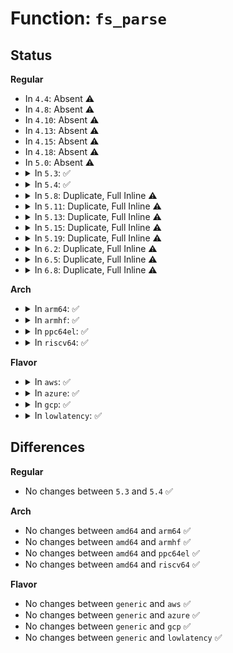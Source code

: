 # Function: <code>fs_parse</code>

## Status
<b>Regular</b>
<ul>
<li>
In <code>4.4</code>: Absent ⚠️
</li>
<li>
In <code>4.8</code>: Absent ⚠️
</li>
<li>
In <code>4.10</code>: Absent ⚠️
</li>
<li>
In <code>4.13</code>: Absent ⚠️
</li>
<li>
In <code>4.15</code>: Absent ⚠️
</li>
<li>
In <code>4.18</code>: Absent ⚠️
</li>
<li>
In <code>5.0</code>: Absent ⚠️
</li>
<li>
<details>
<summary>In <code>5.3</code>: ✅</summary>

```c
int fs_parse(struct fs_context *fc, const struct fs_parameter_description *desc, struct fs_parameter *param, struct fs_parse_result *result);
```

**Collision:** Unique Global

**Inline:** No

**Transformation:** False

**Instances:**

```
In fs/fs_parser.c (ffffffff8130b0b0)
Location: fs/fs_parser.c:79
Inline: False
Direct callers:
  - arch/x86/kernel/cpu/resctrl/rdtgroup.c:rdt_parse_param
  - kernel/cgroup/cgroup.c:cgroup2_parse_param
  - kernel/cgroup/cgroup-v1.c:cgroup1_parse_param
  - fs/proc/root.c:proc_parse_param
  - fs/hugetlbfs/inode.c:hugetlbfs_parse_param
  - security/selinux/hooks.c:selinux_fs_context_parse_param
  - security/smack/smack_lsm.c:smack_fs_context_parse_param
```
**Symbols:**

```
ffffffff8130b0b0-ffffffff8130b412: fs_parse (STB_GLOBAL)
```
</details>
</li>
<li>
<details>
<summary>In <code>5.4</code>: ✅</summary>

```c
int fs_parse(struct fs_context *fc, const struct fs_parameter_description *desc, struct fs_parameter *param, struct fs_parse_result *result);
```

**Collision:** Unique Global

**Inline:** No

**Transformation:** False

**Instances:**

```
In fs/fs_parser.c (ffffffff8131e080)
Location: fs/fs_parser.c:79
Inline: False
Direct callers:
  - arch/x86/kernel/cpu/resctrl/rdtgroup.c:rdt_parse_param
  - kernel/cgroup/cgroup.c:cgroup2_parse_param
  - kernel/cgroup/cgroup-v1.c:cgroup1_parse_param
  - kernel/bpf/inode.c:bpf_parse_param
  - mm/shmem.c:shmem_parse_one
  - fs/proc/root.c:proc_parse_param
  - fs/ramfs/inode.c:ramfs_parse_param
  - fs/hugetlbfs/inode.c:hugetlbfs_parse_param
  - fs/fuse/inode.c:fuse_parse_param
  - security/selinux/hooks.c:selinux_fs_context_parse_param
  - security/smack/smack_lsm.c:smack_fs_context_parse_param
```
**Symbols:**

```
ffffffff8131e080-ffffffff8131e419: fs_parse (STB_GLOBAL)
```
</details>
</li>
<li>
<details>
<summary>In <code>5.8</code>: Duplicate, Full Inline ⚠️</summary>

**Collision:** Static Duplication

**Inline:** Full

**Transformation:** False

**Instances:**

```
In arch/x86/kernel/cpu/resctrl/rdtgroup.c (ffffffff8105fa53)
Location: include/linux/fs_parser.h:68
Inline: True
Inline callers:
  - arch/x86/kernel/cpu/resctrl/rdtgroup.c:rdt_parse_param
```
```
In kernel/cgroup/cgroup.c (ffffffff8116ec83)
Location: include/linux/fs_parser.h:68
Inline: True
Inline callers:
  - kernel/cgroup/cgroup.c:cgroup2_parse_param
```
```
In kernel/cgroup/cgroup-v1.c (ffffffff8117adf1)
Location: include/linux/fs_parser.h:68
Inline: True
Inline callers:
  - kernel/cgroup/cgroup-v1.c:cgroup1_parse_param
```
```
In kernel/bpf/inode.c (ffffffff81213f13)
Location: include/linux/fs_parser.h:68
Inline: True
Inline callers:
  - kernel/bpf/inode.c:bpf_parse_param
```
```
In mm/shmem.c (ffffffff8126b5ed)
Location: include/linux/fs_parser.h:68
Inline: True
Inline callers:
  - mm/shmem.c:shmem_parse_one
```
```
In fs/proc/root.c (ffffffff813ba2a1)
Location: include/linux/fs_parser.h:68
Inline: True
Inline callers:
  - fs/proc/root.c:proc_parse_param
```
```
In fs/ramfs/inode.c (ffffffff8144faf3)
Location: include/linux/fs_parser.h:68
Inline: True
Inline callers:
  - fs/ramfs/inode.c:ramfs_parse_param
```
```
In fs/hugetlbfs/inode.c (ffffffff8145055d)
Location: include/linux/fs_parser.h:68
Inline: True
Inline callers:
  - fs/hugetlbfs/inode.c:hugetlbfs_parse_param
```
```
In fs/fuse/inode.c (ffffffff8147ca8e)
Location: include/linux/fs_parser.h:68
Inline: True
Inline callers:
  - fs/fuse/inode.c:fuse_parse_param
```
```
In security/selinux/hooks.c (ffffffff814b2017)
Location: include/linux/fs_parser.h:68
Inline: True
Inline callers:
  - security/selinux/hooks.c:selinux_fs_context_parse_param
```
```
In security/smack/smack_lsm.c (ffffffff814d3637)
Location: include/linux/fs_parser.h:68
Inline: True
Inline callers:
  - security/smack/smack_lsm.c:smack_fs_context_parse_param
```
</details>
</li>
<li>
<details>
<summary>In <code>5.11</code>: Duplicate, Full Inline ⚠️</summary>

**Collision:** Static Duplication

**Inline:** Full

**Transformation:** False

**Instances:**

```
In arch/x86/kernel/cpu/resctrl/rdtgroup.c (ffffffff8105de43)
Location: include/linux/fs_parser.h:68
Inline: True
Inline callers:
  - arch/x86/kernel/cpu/resctrl/rdtgroup.c:rdt_parse_param
```
```
In kernel/cgroup/cgroup.c (ffffffff8116b6b3)
Location: include/linux/fs_parser.h:68
Inline: True
Inline callers:
  - kernel/cgroup/cgroup.c:cgroup2_parse_param
```
```
In kernel/cgroup/cgroup-v1.c (ffffffff81177c21)
Location: include/linux/fs_parser.h:68
Inline: True
Inline callers:
  - kernel/cgroup/cgroup-v1.c:cgroup1_parse_param
```
```
In kernel/bpf/inode.c (ffffffff81215753)
Location: include/linux/fs_parser.h:68
Inline: True
Inline callers:
  - kernel/bpf/inode.c:bpf_parse_param
```
```
In mm/shmem.c (ffffffff81275f8d)
Location: include/linux/fs_parser.h:68
Inline: True
Inline callers:
  - mm/shmem.c:shmem_parse_one
```
```
In fs/proc/root.c (ffffffff813cbda1)
Location: include/linux/fs_parser.h:68
Inline: True
Inline callers:
  - fs/proc/root.c:proc_parse_param
```
```
In fs/ramfs/inode.c (ffffffff8146c003)
Location: include/linux/fs_parser.h:68
Inline: True
Inline callers:
  - fs/ramfs/inode.c:ramfs_parse_param
```
```
In fs/hugetlbfs/inode.c (ffffffff8146ca6d)
Location: include/linux/fs_parser.h:68
Inline: True
Inline callers:
  - fs/hugetlbfs/inode.c:hugetlbfs_parse_param
```
```
In fs/fuse/inode.c (ffffffff81497bee)
Location: include/linux/fs_parser.h:68
Inline: True
Inline callers:
  - fs/fuse/inode.c:fuse_parse_param
```
```
In security/selinux/hooks.c (ffffffff814cf397)
Location: include/linux/fs_parser.h:68
Inline: True
Inline callers:
  - security/selinux/hooks.c:selinux_fs_context_parse_param
```
```
In security/smack/smack_lsm.c (ffffffff814f07f7)
Location: include/linux/fs_parser.h:68
Inline: True
Inline callers:
  - security/smack/smack_lsm.c:smack_fs_context_parse_param
```
</details>
</li>
<li>
<details>
<summary>In <code>5.13</code>: Duplicate, Full Inline ⚠️</summary>

**Collision:** Static Duplication

**Inline:** Full

**Transformation:** False

**Instances:**

```
In arch/x86/kernel/cpu/resctrl/rdtgroup.c (ffffffff8105e663)
Location: include/linux/fs_parser.h:68
Inline: True
Inline callers:
  - arch/x86/kernel/cpu/resctrl/rdtgroup.c:rdt_parse_param
```
```
In kernel/cgroup/cgroup.c (ffffffff8116c233)
Location: include/linux/fs_parser.h:68
Inline: True
Inline callers:
  - kernel/cgroup/cgroup.c:cgroup2_parse_param
```
```
In kernel/cgroup/cgroup-v1.c (ffffffff81178781)
Location: include/linux/fs_parser.h:68
Inline: True
Inline callers:
  - kernel/cgroup/cgroup-v1.c:cgroup1_parse_param
```
```
In kernel/bpf/inode.c (ffffffff81218343)
Location: include/linux/fs_parser.h:68
Inline: True
Inline callers:
  - kernel/bpf/inode.c:bpf_parse_param
```
```
In mm/shmem.c (ffffffff8127b39d)
Location: include/linux/fs_parser.h:68
Inline: True
Inline callers:
  - mm/shmem.c:shmem_parse_one
```
```
In fs/proc/root.c (ffffffff813d2d91)
Location: include/linux/fs_parser.h:68
Inline: True
Inline callers:
  - fs/proc/root.c:proc_parse_param
```
```
In fs/ramfs/inode.c (ffffffff81471683)
Location: include/linux/fs_parser.h:68
Inline: True
Inline callers:
  - fs/ramfs/inode.c:ramfs_parse_param
```
```
In fs/hugetlbfs/inode.c (ffffffff81471e3d)
Location: include/linux/fs_parser.h:68
Inline: True
Inline callers:
  - fs/hugetlbfs/inode.c:hugetlbfs_parse_param
```
```
In fs/fuse/inode.c (ffffffff8149ce21)
Location: include/linux/fs_parser.h:68
Inline: True
Inline callers:
  - fs/fuse/inode.c:fuse_parse_param
```
```
In security/selinux/hooks.c (ffffffff814d5ad7)
Location: include/linux/fs_parser.h:68
Inline: True
Inline callers:
  - security/selinux/hooks.c:selinux_fs_context_parse_param
```
```
In security/smack/smack_lsm.c (ffffffff814f7777)
Location: include/linux/fs_parser.h:68
Inline: True
Inline callers:
  - security/smack/smack_lsm.c:smack_fs_context_parse_param
```
</details>
</li>
<li>
<details>
<summary>In <code>5.15</code>: Duplicate, Full Inline ⚠️</summary>

**Collision:** Static Duplication

**Inline:** Full

**Transformation:** False

**Instances:**

```
In arch/x86/kernel/cpu/resctrl/rdtgroup.c (ffffffff81067de3)
Location: include/linux/fs_parser.h:68
Inline: True
Inline callers:
  - arch/x86/kernel/cpu/resctrl/rdtgroup.c:rdt_parse_param
```
```
In kernel/cgroup/cgroup.c (ffffffff81191e93)
Location: include/linux/fs_parser.h:68
Inline: True
Inline callers:
  - kernel/cgroup/cgroup.c:cgroup2_parse_param
```
```
In kernel/cgroup/cgroup-v1.c (ffffffff811a00e1)
Location: include/linux/fs_parser.h:68
Inline: True
Inline callers:
  - kernel/cgroup/cgroup-v1.c:cgroup1_parse_param
```
```
In kernel/bpf/inode.c (ffffffff8124ea8d)
Location: include/linux/fs_parser.h:68
Inline: True
```
```
In mm/shmem.c (ffffffff812b924d)
Location: include/linux/fs_parser.h:68
Inline: True
Inline callers:
  - mm/shmem.c:shmem_parse_one
```
```
In fs/proc/root.c (ffffffff814242e1)
Location: include/linux/fs_parser.h:68
Inline: True
Inline callers:
  - fs/proc/root.c:proc_parse_param
```
```
In fs/squashfs/super.c (ffffffff814c5243)
Location: include/linux/fs_parser.h:68
Inline: True
Inline callers:
  - fs/squashfs/super.c:squashfs_parse_param
```
```
In fs/ramfs/inode.c (ffffffff814c8113)
Location: include/linux/fs_parser.h:68
Inline: True
Inline callers:
  - fs/ramfs/inode.c:ramfs_parse_param
```
```
In fs/hugetlbfs/inode.c (ffffffff814c87cd)
Location: include/linux/fs_parser.h:68
Inline: True
Inline callers:
  - fs/hugetlbfs/inode.c:hugetlbfs_parse_param
```
```
In fs/fuse/inode.c (ffffffff814f4881)
Location: include/linux/fs_parser.h:68
Inline: True
Inline callers:
  - fs/fuse/inode.c:fuse_parse_param
```
```
In security/selinux/hooks.c (ffffffff8152e617)
Location: include/linux/fs_parser.h:68
Inline: True
Inline callers:
  - security/selinux/hooks.c:selinux_fs_context_parse_param
```
```
In security/smack/smack_lsm.c (ffffffff81552317)
Location: include/linux/fs_parser.h:68
Inline: True
Inline callers:
  - security/smack/smack_lsm.c:smack_fs_context_parse_param
```
</details>
</li>
<li>
<details>
<summary>In <code>5.19</code>: Duplicate, Full Inline ⚠️</summary>

**Collision:** Static Duplication

**Inline:** Full

**Transformation:** False

**Instances:**

```
In arch/x86/kernel/cpu/resctrl/rdtgroup.c (ffffffff81074c53)
Location: include/linux/fs_parser.h:68
Inline: True
Inline callers:
  - arch/x86/kernel/cpu/resctrl/rdtgroup.c:rdt_parse_param
```
```
In kernel/cgroup/cgroup.c (ffffffff811c18a3)
Location: include/linux/fs_parser.h:68
Inline: True
Inline callers:
  - kernel/cgroup/cgroup.c:cgroup2_parse_param
```
```
In kernel/cgroup/cgroup-v1.c (ffffffff811d0821)
Location: include/linux/fs_parser.h:68
Inline: True
Inline callers:
  - kernel/cgroup/cgroup-v1.c:cgroup1_parse_param
```
```
In kernel/bpf/inode.c (ffffffff812959ed)
Location: include/linux/fs_parser.h:68
Inline: True
Inline callers:
  - kernel/bpf/inode.c:bpf_parse_param
```
```
In mm/shmem.c (ffffffff81315115)
Location: include/linux/fs_parser.h:68
Inline: True
Inline callers:
  - mm/shmem.c:shmem_parse_one
```
```
In fs/proc/root.c (ffffffff8149ce91)
Location: include/linux/fs_parser.h:68
Inline: True
Inline callers:
  - fs/proc/root.c:proc_parse_param
```
```
In fs/ext4/super.c (ffffffff815282df)
Location: include/linux/fs_parser.h:68
Inline: True
Inline callers:
  - fs/ext4/super.c:ext4_parse_param
```
```
In fs/squashfs/super.c (ffffffff815500b3)
Location: include/linux/fs_parser.h:68
Inline: True
Inline callers:
  - fs/squashfs/super.c:squashfs_parse_param
```
```
In fs/ramfs/inode.c (ffffffff8155360d)
Location: include/linux/fs_parser.h:68
Inline: True
Inline callers:
  - fs/ramfs/inode.c:ramfs_parse_param
```
```
In fs/hugetlbfs/inode.c (ffffffff81553e45)
Location: include/linux/fs_parser.h:68
Inline: True
Inline callers:
  - fs/hugetlbfs/inode.c:hugetlbfs_parse_param
```
```
In fs/fuse/inode.c (ffffffff8158448d)
Location: include/linux/fs_parser.h:68
Inline: True
Inline callers:
  - fs/fuse/inode.c:fuse_parse_param
```
```
In security/selinux/hooks.c (ffffffff815c77d7)
Location: include/linux/fs_parser.h:68
Inline: True
Inline callers:
  - security/selinux/hooks.c:selinux_fs_context_parse_param
```
```
In security/smack/smack_lsm.c (ffffffff815ebd67)
Location: include/linux/fs_parser.h:68
Inline: True
Inline callers:
  - security/smack/smack_lsm.c:smack_fs_context_parse_param
```
</details>
</li>
<li>
<details>
<summary>In <code>6.2</code>: Duplicate, Full Inline ⚠️</summary>

**Collision:** Static Duplication

**Inline:** Full

**Transformation:** False

**Instances:**

```
In arch/x86/kernel/cpu/resctrl/rdtgroup.c (ffffffff81086e25)
Location: include/linux/fs_parser.h:68
Inline: True
Inline callers:
  - arch/x86/kernel/cpu/resctrl/rdtgroup.c:rdt_parse_param
```
```
In kernel/cgroup/cgroup.c (ffffffff81203e93)
Location: include/linux/fs_parser.h:68
Inline: True
Inline callers:
  - kernel/cgroup/cgroup.c:cgroup2_parse_param
```
```
In kernel/cgroup/cgroup-v1.c (ffffffff81214311)
Location: include/linux/fs_parser.h:68
Inline: True
Inline callers:
  - kernel/cgroup/cgroup-v1.c:cgroup1_parse_param
```
```
In kernel/bpf/inode.c (ffffffff812f07cd)
Location: include/linux/fs_parser.h:68
Inline: True
Inline callers:
  - kernel/bpf/inode.c:bpf_parse_param
```
```
In mm/shmem.c (ffffffff81388ff5)
Location: include/linux/fs_parser.h:68
Inline: True
Inline callers:
  - mm/shmem.c:shmem_parse_one
```
```
In fs/proc/root.c (ffffffff815318f1)
Location: include/linux/fs_parser.h:68
Inline: True
Inline callers:
  - fs/proc/root.c:proc_parse_param
```
```
In fs/ext4/super.c (ffffffff815c63fd)
Location: include/linux/fs_parser.h:68
Inline: True
Inline callers:
  - fs/ext4/super.c:ext4_parse_param
```
```
In fs/squashfs/super.c (ffffffff815f0c58)
Location: include/linux/fs_parser.h:68
Inline: True
Inline callers:
  - fs/squashfs/super.c:squashfs_parse_param
```
```
In fs/ramfs/inode.c (ffffffff815f4dbd)
Location: include/linux/fs_parser.h:68
Inline: True
Inline callers:
  - fs/ramfs/inode.c:ramfs_parse_param
```
```
In fs/hugetlbfs/inode.c (ffffffff815f5695)
Location: include/linux/fs_parser.h:68
Inline: True
Inline callers:
  - fs/hugetlbfs/inode.c:hugetlbfs_parse_param
```
```
In fs/fuse/inode.c (ffffffff8162a56d)
Location: include/linux/fs_parser.h:68
Inline: True
Inline callers:
  - fs/fuse/inode.c:fuse_parse_param
```
```
In security/selinux/hooks.c (ffffffff81674677)
Location: include/linux/fs_parser.h:68
Inline: True
Inline callers:
  - security/selinux/hooks.c:selinux_fs_context_parse_param
```
```
In security/smack/smack_lsm.c (ffffffff8169b9b7)
Location: include/linux/fs_parser.h:68
Inline: True
Inline callers:
  - security/smack/smack_lsm.c:smack_fs_context_parse_param
```
</details>
</li>
<li>
<details>
<summary>In <code>6.5</code>: Duplicate, Full Inline ⚠️</summary>

**Collision:** Static Duplication

**Inline:** Full

**Transformation:** False

**Instances:**

```
In arch/x86/kernel/cpu/resctrl/rdtgroup.c (ffffffff810898d5)
Location: include/linux/fs_parser.h:68
Inline: True
Inline callers:
  - arch/x86/kernel/cpu/resctrl/rdtgroup.c:rdt_parse_param
```
```
In kernel/cgroup/cgroup.c (ffffffff812193f3)
Location: include/linux/fs_parser.h:68
Inline: True
Inline callers:
  - kernel/cgroup/cgroup.c:cgroup2_parse_param
```
```
In kernel/cgroup/cgroup-v1.c (ffffffff81229c21)
Location: include/linux/fs_parser.h:68
Inline: True
Inline callers:
  - kernel/cgroup/cgroup-v1.c:cgroup1_parse_param
```
```
In kernel/bpf/inode.c (ffffffff8131d1ed)
Location: include/linux/fs_parser.h:68
Inline: True
Inline callers:
  - kernel/bpf/inode.c:bpf_parse_param
```
```
In mm/shmem.c (ffffffff813bb227)
Location: include/linux/fs_parser.h:68
Inline: True
Inline callers:
  - mm/shmem.c:shmem_parse_one
```
```
In fs/proc/root.c (ffffffff81569ac1)
Location: include/linux/fs_parser.h:68
Inline: True
Inline callers:
  - fs/proc/root.c:proc_parse_param
```
```
In fs/ext4/super.c (ffffffff815fe18f)
Location: include/linux/fs_parser.h:68
Inline: True
Inline callers:
  - fs/ext4/super.c:ext4_parse_param
```
```
In fs/squashfs/super.c (ffffffff81628cb8)
Location: include/linux/fs_parser.h:68
Inline: True
Inline callers:
  - fs/squashfs/super.c:squashfs_parse_param
```
```
In fs/ramfs/inode.c (ffffffff8162ce3d)
Location: include/linux/fs_parser.h:68
Inline: True
Inline callers:
  - fs/ramfs/inode.c:ramfs_parse_param
```
```
In fs/hugetlbfs/inode.c (ffffffff8162d715)
Location: include/linux/fs_parser.h:68
Inline: True
Inline callers:
  - fs/hugetlbfs/inode.c:hugetlbfs_parse_param
```
```
In fs/fuse/inode.c (ffffffff8166277d)
Location: include/linux/fs_parser.h:68
Inline: True
Inline callers:
  - fs/fuse/inode.c:fuse_parse_param
```
```
In security/selinux/hooks.c (ffffffff816acce7)
Location: include/linux/fs_parser.h:68
Inline: True
Inline callers:
  - security/selinux/hooks.c:selinux_fs_context_parse_param
```
```
In security/smack/smack_lsm.c (ffffffff816d4217)
Location: include/linux/fs_parser.h:68
Inline: True
Inline callers:
  - security/smack/smack_lsm.c:smack_fs_context_parse_param
```
</details>
</li>
<li>
<details>
<summary>In <code>6.8</code>: Duplicate, Full Inline ⚠️</summary>

**Collision:** Static Duplication

**Inline:** Full

**Transformation:** False

**Instances:**

```
In arch/x86/kernel/cpu/resctrl/rdtgroup.c (ffffffff8108e565)
Location: include/linux/fs_parser.h:68
Inline: True
Inline callers:
  - arch/x86/kernel/cpu/resctrl/rdtgroup.c:rdt_parse_param
```
```
In kernel/cgroup/cgroup.c (ffffffff81230f03)
Location: include/linux/fs_parser.h:68
Inline: True
Inline callers:
  - kernel/cgroup/cgroup.c:cgroup2_parse_param
```
```
In kernel/cgroup/cgroup-v1.c (ffffffff81241ac1)
Location: include/linux/fs_parser.h:68
Inline: True
Inline callers:
  - kernel/cgroup/cgroup-v1.c:cgroup1_parse_param
```
```
In kernel/bpf/inode.c (ffffffff8133f48f)
Location: include/linux/fs_parser.h:68
Inline: True
Inline callers:
  - kernel/bpf/inode.c:bpf_parse_param
```
```
In mm/shmem.c (ffffffff813e5b27)
Location: include/linux/fs_parser.h:68
Inline: True
Inline callers:
  - mm/shmem.c:shmem_parse_one
```
```
In fs/proc/root.c (ffffffff815a20a1)
Location: include/linux/fs_parser.h:68
Inline: True
Inline callers:
  - fs/proc/root.c:proc_parse_param
```
```
In fs/ext4/super.c (ffffffff81636bcf)
Location: include/linux/fs_parser.h:68
Inline: True
Inline callers:
  - fs/ext4/super.c:ext4_parse_param
```
```
In fs/squashfs/super.c (ffffffff81661ea8)
Location: include/linux/fs_parser.h:68
Inline: True
Inline callers:
  - fs/squashfs/super.c:squashfs_parse_param
```
```
In fs/ramfs/inode.c (ffffffff8166632d)
Location: include/linux/fs_parser.h:68
Inline: True
Inline callers:
  - fs/ramfs/inode.c:ramfs_parse_param
```
```
In fs/hugetlbfs/inode.c (ffffffff81666bf5)
Location: include/linux/fs_parser.h:68
Inline: True
Inline callers:
  - fs/hugetlbfs/inode.c:hugetlbfs_parse_param
```
```
In fs/fuse/inode.c (ffffffff8169c57d)
Location: include/linux/fs_parser.h:68
Inline: True
Inline callers:
  - fs/fuse/inode.c:fuse_parse_param
```
```
In fs/efivarfs/super.c (ffffffff816aedd3)
Location: include/linux/fs_parser.h:68
Inline: True
Inline callers:
  - fs/efivarfs/super.c:efivarfs_parse_param
```
```
In security/selinux/hooks.c (ffffffff816ea0d7)
Location: include/linux/fs_parser.h:68
Inline: True
Inline callers:
  - security/selinux/hooks.c:selinux_fs_context_parse_param
```
```
In security/smack/smack_lsm.c (ffffffff81710327)
Location: include/linux/fs_parser.h:68
Inline: True
Inline callers:
  - security/smack/smack_lsm.c:smack_fs_context_parse_param
```
</details>
</li>
</ul>
<b>Arch</b>
<ul>
<li>
<details>
<summary>In <code>arm64</code>: ✅</summary>

```c
int fs_parse(struct fs_context *fc, const struct fs_parameter_description *desc, struct fs_parameter *param, struct fs_parse_result *result);
```

**Collision:** Unique Global

**Inline:** No

**Transformation:** False

**Instances:**

```
In fs/fs_parser.c (ffff8000103d62e8)
Location: fs/fs_parser.c:79
Inline: False
Direct callers:
  - kernel/cgroup/cgroup.c:cgroup2_parse_param
  - kernel/cgroup/cgroup-v1.c:cgroup1_parse_param
  - kernel/bpf/inode.c:bpf_parse_param
  - mm/shmem.c:shmem_parse_one
  - fs/proc/root.c:proc_parse_param
  - fs/ramfs/inode.c:ramfs_parse_param
  - fs/hugetlbfs/inode.c:hugetlbfs_parse_param
  - fs/fuse/inode.c:fuse_parse_param
  - security/selinux/hooks.c:selinux_fs_context_parse_param
  - security/smack/smack_lsm.c:smack_fs_context_parse_param
```
**Symbols:**

```
ffff8000103d62e8-ffff8000103d66c8: fs_parse (STB_GLOBAL)
```
</details>
</li>
<li>
<details>
<summary>In <code>armhf</code>: ✅</summary>

```c
int fs_parse(struct fs_context *fc, const struct fs_parameter_description *desc, struct fs_parameter *param, struct fs_parse_result *result);
```

**Collision:** Unique Global

**Inline:** No

**Transformation:** False

**Instances:**

```
In fs/fs_parser.c (c05afd4c)
Location: fs/fs_parser.c:79
Inline: False
Direct callers:
  - kernel/cgroup/cgroup.c:cgroup2_parse_param
  - kernel/cgroup/cgroup-v1.c:cgroup1_parse_param
  - kernel/bpf/inode.c:bpf_parse_param
  - mm/shmem.c:shmem_parse_one
  - fs/proc/root.c:proc_parse_param
  - fs/ramfs/inode.c:ramfs_parse_param
  - fs/fuse/inode.c:fuse_parse_param
  - security/selinux/hooks.c:selinux_fs_context_parse_param
  - security/smack/smack_lsm.c:smack_fs_context_parse_param
```
**Symbols:**

```
c05afd4c-c05b0134: fs_parse (STB_GLOBAL)
```
</details>
</li>
<li>
<details>
<summary>In <code>ppc64el</code>: ✅</summary>

```c
int fs_parse(struct fs_context *fc, const struct fs_parameter_description *desc, struct fs_parameter *param, struct fs_parse_result *result);
```

**Collision:** Unique Global

**Inline:** No

**Transformation:** False

**Instances:**

```
In fs/fs_parser.c (c0000000004d9e20)
Location: fs/fs_parser.c:79
Inline: False
Direct callers:
  - kernel/cgroup/cgroup.c:cgroup2_parse_param
  - kernel/cgroup/cgroup-v1.c:cgroup1_parse_param
  - kernel/bpf/inode.c:bpf_parse_param
  - mm/shmem.c:shmem_parse_one
  - fs/proc/root.c:proc_parse_param
  - fs/ramfs/inode.c:ramfs_parse_param
  - fs/hugetlbfs/inode.c:hugetlbfs_parse_param
  - fs/fuse/inode.c:fuse_parse_param
  - security/selinux/hooks.c:selinux_fs_context_parse_param
  - security/smack/smack_lsm.c:smack_fs_context_parse_param
```
**Symbols:**

```
c0000000004d9e20-c0000000004da660: fs_parse (STB_GLOBAL)
```
</details>
</li>
<li>
<details>
<summary>In <code>riscv64</code>: ✅</summary>

```c
int fs_parse(struct fs_context *fc, const struct fs_parameter_description *desc, struct fs_parameter *param, struct fs_parse_result *result);
```

**Collision:** Unique Global

**Inline:** No

**Transformation:** False

**Instances:**

```
In fs/fs_parser.c (ffffffe000290024)
Location: fs/fs_parser.c:79
Inline: False
Direct callers:
  - kernel/cgroup/cgroup.c:cgroup2_parse_param
  - kernel/cgroup/cgroup-v1.c:cgroup1_parse_param
  - kernel/bpf/inode.c:bpf_parse_param
  - mm/shmem.c:shmem_parse_one
  - fs/proc/root.c:proc_parse_param
  - fs/ramfs/inode.c:ramfs_parse_param
  - fs/hugetlbfs/inode.c:hugetlbfs_parse_param
  - fs/fuse/inode.c:fuse_parse_param
  - security/selinux/hooks.c:selinux_fs_context_parse_param
  - security/smack/smack_lsm.c:smack_fs_context_parse_param
```
**Symbols:**

```
ffffffe000290024-ffffffe00029034c: fs_parse (STB_GLOBAL)
```
</details>
</li>
</ul>
<b>Flavor</b>
<ul>
<li>
<details>
<summary>In <code>aws</code>: ✅</summary>

```c
int fs_parse(struct fs_context *fc, const struct fs_parameter_description *desc, struct fs_parameter *param, struct fs_parse_result *result);
```

**Collision:** Unique Global

**Inline:** No

**Transformation:** False

**Instances:**

```
In fs/fs_parser.c (ffffffff81316660)
Location: fs/fs_parser.c:79
Inline: False
Direct callers:
  - arch/x86/kernel/cpu/resctrl/rdtgroup.c:rdt_parse_param
  - kernel/cgroup/cgroup.c:cgroup2_parse_param
  - kernel/cgroup/cgroup-v1.c:cgroup1_parse_param
  - kernel/bpf/inode.c:bpf_parse_param
  - mm/shmem.c:shmem_parse_one
  - fs/proc/root.c:proc_parse_param
  - fs/ramfs/inode.c:ramfs_parse_param
  - fs/hugetlbfs/inode.c:hugetlbfs_parse_param
  - fs/fuse/inode.c:fuse_parse_param
  - security/selinux/hooks.c:selinux_fs_context_parse_param
  - security/smack/smack_lsm.c:smack_fs_context_parse_param
```
**Symbols:**

```
ffffffff81316660-ffffffff813169f9: fs_parse (STB_GLOBAL)
```
</details>
</li>
<li>
<details>
<summary>In <code>azure</code>: ✅</summary>

```c
int fs_parse(struct fs_context *fc, const struct fs_parameter_description *desc, struct fs_parameter *param, struct fs_parse_result *result);
```

**Collision:** Unique Global

**Inline:** No

**Transformation:** False

**Instances:**

```
In fs/fs_parser.c (ffffffff81307250)
Location: fs/fs_parser.c:79
Inline: False
Direct callers:
  - arch/x86/kernel/cpu/resctrl/rdtgroup.c:rdt_parse_param
  - kernel/cgroup/cgroup.c:cgroup2_parse_param
  - kernel/cgroup/cgroup-v1.c:cgroup1_parse_param
  - kernel/bpf/inode.c:bpf_parse_param
  - mm/shmem.c:shmem_parse_one
  - fs/proc/root.c:proc_parse_param
  - fs/ramfs/inode.c:ramfs_parse_param
  - fs/hugetlbfs/inode.c:hugetlbfs_parse_param
  - fs/fuse/inode.c:fuse_parse_param
  - security/selinux/hooks.c:selinux_fs_context_parse_param
  - security/smack/smack_lsm.c:smack_fs_context_parse_param
```
**Symbols:**

```
ffffffff81307250-ffffffff813075e9: fs_parse (STB_GLOBAL)
```
</details>
</li>
<li>
<details>
<summary>In <code>gcp</code>: ✅</summary>

```c
int fs_parse(struct fs_context *fc, const struct fs_parameter_description *desc, struct fs_parameter *param, struct fs_parse_result *result);
```

**Collision:** Unique Global

**Inline:** No

**Transformation:** False

**Instances:**

```
In fs/fs_parser.c (ffffffff81314450)
Location: fs/fs_parser.c:79
Inline: False
Direct callers:
  - arch/x86/kernel/cpu/resctrl/rdtgroup.c:rdt_parse_param
  - kernel/cgroup/cgroup.c:cgroup2_parse_param
  - kernel/cgroup/cgroup-v1.c:cgroup1_parse_param
  - kernel/bpf/inode.c:bpf_parse_param
  - mm/shmem.c:shmem_parse_one
  - fs/proc/root.c:proc_parse_param
  - fs/ramfs/inode.c:ramfs_parse_param
  - fs/hugetlbfs/inode.c:hugetlbfs_parse_param
  - fs/fuse/inode.c:fuse_parse_param
  - security/selinux/hooks.c:selinux_fs_context_parse_param
  - security/smack/smack_lsm.c:smack_fs_context_parse_param
```
**Symbols:**

```
ffffffff81314450-ffffffff813147e9: fs_parse (STB_GLOBAL)
```
</details>
</li>
<li>
<details>
<summary>In <code>lowlatency</code>: ✅</summary>

```c
int fs_parse(struct fs_context *fc, const struct fs_parameter_description *desc, struct fs_parameter *param, struct fs_parse_result *result);
```

**Collision:** Unique Global

**Inline:** No

**Transformation:** False

**Instances:**

```
In fs/fs_parser.c (ffffffff81325ca0)
Location: fs/fs_parser.c:79
Inline: False
Direct callers:
  - arch/x86/kernel/cpu/resctrl/rdtgroup.c:rdt_parse_param
  - kernel/cgroup/cgroup.c:cgroup2_parse_param
  - kernel/cgroup/cgroup-v1.c:cgroup1_parse_param
  - kernel/bpf/inode.c:bpf_parse_param
  - mm/shmem.c:shmem_parse_one
  - fs/proc/root.c:proc_parse_param
  - fs/ramfs/inode.c:ramfs_parse_param
  - fs/hugetlbfs/inode.c:hugetlbfs_parse_param
  - fs/fuse/inode.c:fuse_parse_param
  - security/selinux/hooks.c:selinux_fs_context_parse_param
  - security/smack/smack_lsm.c:smack_fs_context_parse_param
```
**Symbols:**

```
ffffffff81325ca0-ffffffff81326039: fs_parse (STB_GLOBAL)
```
</details>
</li>
</ul>

## Differences
<b>Regular</b>
<ul>
<li>
No changes between <code>5.3</code> and <code>5.4</code> ✅
</li>
</ul>
<b>Arch</b>
<ul>
<li>
No changes between <code>amd64</code> and <code>arm64</code> ✅
</li>
<li>
No changes between <code>amd64</code> and <code>armhf</code> ✅
</li>
<li>
No changes between <code>amd64</code> and <code>ppc64el</code> ✅
</li>
<li>
No changes between <code>amd64</code> and <code>riscv64</code> ✅
</li>
</ul>
<b>Flavor</b>
<ul>
<li>
No changes between <code>generic</code> and <code>aws</code> ✅
</li>
<li>
No changes between <code>generic</code> and <code>azure</code> ✅
</li>
<li>
No changes between <code>generic</code> and <code>gcp</code> ✅
</li>
<li>
No changes between <code>generic</code> and <code>lowlatency</code> ✅
</li>
</ul>
